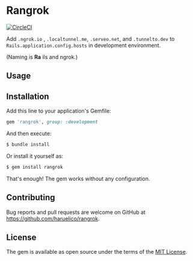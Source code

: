 # Rangrok
[![CircleCI](https://circleci.com/gh/haruelico/rangrok/tree/master.svg?style=svg)](https://circleci.com/gh/haruelico/rangrok/tree/master)

Add `.ngrok.io` , `.localtunnel.me`, `.serveo.net`,  and `.tunnelto.dev` to `Rails.application.config.hosts` in development environment.

(Naming is __Ra__ ils and ngrok.)

## Usage
## Installation
Add this line to your application's Gemfile:

```ruby
gem 'rangrok', group: :development
```

And then execute:
```bash
$ bundle install
```

Or install it yourself as:
```bash
$ gem install rangrok
```

That's enough! The gem works without any configuration.

## Contributing
Bug reports and pull requests are welcome on GitHub at https://github.com/haruelico/rangrok.

## License
The gem is available as open source under the terms of the [MIT License](https://opensource.org/licenses/MIT).
